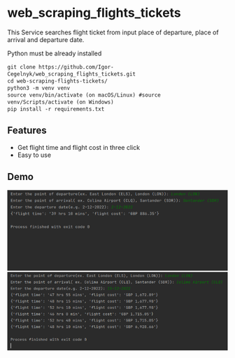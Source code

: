 # web_scraping_flights_tickets

This Service searches flight ticket from input place of departure, place of arrival and departure date.


Python must be already installed

```shell
git clone https://github.com/Igor-Cegelnyk/web_scraping_flights_tickets.git
cd web-scraping-flights-tickets/
python3 -m venv venv
source venv/bin/activate (on macOS/Linux) #source venv/Scripts/activate (on Windows)
pip install -r requirements.txt
```

## Features

* Get flight time and flight cost in three click
* Easy to use


## Demo
![](Demo1.png)
![](Demo2.png)